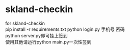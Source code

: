 # skland-checkin
for skland-checkin  
pip install -r requirements.txt
python login.py 手机号 密码  
python server.py即可挂上签到  
使用其他请运行python main.py一次性签到  

